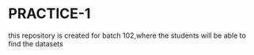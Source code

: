 # PRACTICE-1
this repository is created for batch 102,where the students will be able to find the datasets
